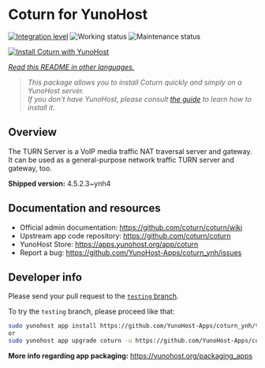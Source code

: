 <!--
N.B.: This README was automatically generated by <https://github.com/YunoHost/apps/tree/master/tools/readme_generator>
It shall NOT be edited by hand.
-->

# Coturn for YunoHost

[![Integration level](https://dash.yunohost.org/integration/coturn.svg)](https://ci-apps.yunohost.org/ci/apps/coturn/) ![Working status](https://ci-apps.yunohost.org/ci/badges/coturn.status.svg) ![Maintenance status](https://ci-apps.yunohost.org/ci/badges/coturn.maintain.svg)

[![Install Coturn with YunoHost](https://install-app.yunohost.org/install-with-yunohost.svg)](https://install-app.yunohost.org/?app=coturn)

*[Read this README in other languages.](./ALL_README.md)*

> *This package allows you to install Coturn quickly and simply on a YunoHost server.*  
> *If you don't have YunoHost, please consult [the guide](https://yunohost.org/install) to learn how to install it.*

## Overview

The TURN Server is a VoIP media traffic NAT traversal server and gateway. It can be used as a general-purpose network traffic TURN server and gateway, too.

**Shipped version:** 4.5.2.3~ynh4
## Documentation and resources

- Official admin documentation: <https://github.com/coturn/coturn/wiki>
- Upstream app code repository: <https://github.com/coturn/coturn>
- YunoHost Store: <https://apps.yunohost.org/app/coturn>
- Report a bug: <https://github.com/YunoHost-Apps/coturn_ynh/issues>

## Developer info

Please send your pull request to the [`testing` branch](https://github.com/YunoHost-Apps/coturn_ynh/tree/testing).

To try the `testing` branch, please proceed like that:

```bash
sudo yunohost app install https://github.com/YunoHost-Apps/coturn_ynh/tree/testing --debug
or
sudo yunohost app upgrade coturn -u https://github.com/YunoHost-Apps/coturn_ynh/tree/testing --debug
```

**More info regarding app packaging:** <https://yunohost.org/packaging_apps>
